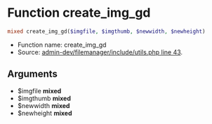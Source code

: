 Function create_img_gd
===========================





```php
mixed create_img_gd($imgfile, $imgthumb, $newwidth, $newheight)
```

* Function name: create_img_gd
* Source: [admin-dev/filemanager/include/utils.php line 43](https://github.com/PrestaShop/PrestaShop/blob/1.6.0.10/admin-dev/filemanager/include/utils.php#L43).

Arguments
---------

* $imgfile **mixed**
* $imgthumb **mixed**
* $newwidth **mixed**
* $newheight **mixed**

